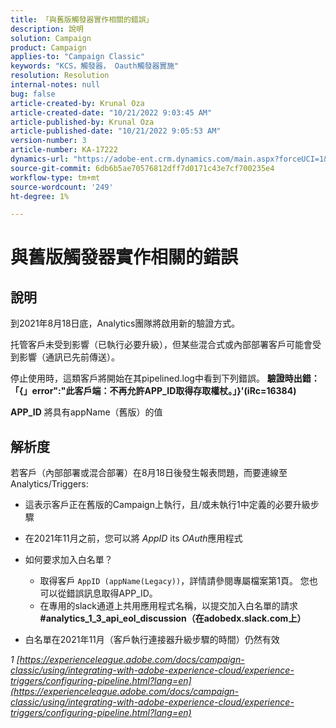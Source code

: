 ```yaml
---
title: 「與舊版觸發器實作相關的錯誤」
description: 說明
solution: Campaign
product: Campaign
applies-to: "Campaign Classic"
keywords: "KCS，觸發器， Oauth觸發器實施"
resolution: Resolution
internal-notes: null
bug: false
article-created-by: Krunal Oza
article-created-date: "10/21/2022 9:03:45 AM"
article-published-by: Krunal Oza
article-published-date: "10/21/2022 9:05:53 AM"
version-number: 3
article-number: KA-17222
dynamics-url: "https://adobe-ent.crm.dynamics.com/main.aspx?forceUCI=1&pagetype=entityrecord&etn=knowledgearticle&id=d63b333e-1f51-ed11-bba2-0022480867fb"
source-git-commit: 6db6b5ae70576812dff7d0171c43e7cf700235e4
workflow-type: tm+mt
source-wordcount: '249'
ht-degree: 1%

---
```


# 與舊版觸發器實作相關的錯誤

## 說明


到2021年8月18日底，Analytics團隊將啟用新的驗證方式。

托管客戶未受到影響（已執行必要升級），但某些混合式或內部部署客戶可能會受到影響（通訊已先前傳送）。

停止使用時，這類客戶將開始在其pipelined.log中看到下列錯誤。
<b>驗證時出錯：「{」error&quot;:&quot;此客戶端：不再允許APP_ID取得存取權杖。」}&#39;(iRc=16384)</b>

<b>APP_ID</b> 將具有appName（舊版）的值


## 解析度


若客戶（內部部署或混合部署）在8月18日後發生報表問題，而要連線至Analytics/Triggers:

- 這表示客戶正在舊版的Campaign上執行，且/或未執行1中定義的必要升級步驟
- 在2021年11月之前，您可以將 *AppID* its *OAuth*&#x200B;應用程式
- 如何要求加入白名單？

   - 取得客戶 `AppID (appName(Legacy))`，詳情請參閱專屬檔案第1頁。 您也可以從錯誤訊息取得APP_ID。
   - 在專用的slack通道上共用應用程式名稱，以提交加入白名單的請求 <b>#analytics_1_3_api_eol_discussion（在adobedx.slack.com上）</b>
- 白名單在2021年11月（客戶執行連接器升級步驟的時間）仍然有效


*1 [https://experienceleague.adobe.com/docs/campaign-classic/using/integrating-with-adobe-experience-cloud/experience-triggers/configuring-pipeline.html?lang=en](https://experienceleague.adobe.com/docs/campaign-classic/using/integrating-with-adobe-experience-cloud/experience-triggers/configuring-pipeline.html?lang=en)*
